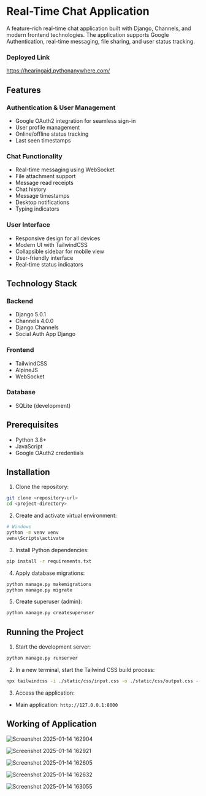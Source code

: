 # Real-Time Chat Application

A feature-rich real-time chat application built with Django, Channels, and modern frontend technologies. The application supports Google Authentication, real-time messaging, file sharing, and user status tracking.
### Deployed Link 
https://hearingaid.pythonanywhere.com/

## Features

### Authentication & User Management
- Google OAuth2 integration for seamless sign-in
- User profile management
- Online/offline status tracking
- Last seen timestamps

### Chat Functionality
- Real-time messaging using WebSocket
- File attachment support
- Message read receipts
- Chat history
- Message timestamps
- Desktop notifications
- Typing indicators

### User Interface
- Responsive design for all devices
- Modern UI with TailwindCSS
- Collapsible sidebar for mobile view
- User-friendly interface
- Real-time status indicators

## Technology Stack

### Backend
- Django 5.0.1
- Channels 4.0.0
- Django Channels
- Social Auth App Django
  
### Frontend
- TailwindCSS
- AlpineJS
- WebSocket

### Database
- SQLite (development)

## Prerequisites

- Python 3.8+
- JavaScript
- Google OAuth2 credentials

## Installation

1. Clone the repository:
```bash
git clone <repository-url>
cd <project-directory>
```

2. Create and activate virtual environment:
```bash
# Windows
python -m venv venv
venv\Scripts\activate
```

3. Install Python dependencies:
```bash
pip install -r requirements.txt
```

4. Apply database migrations:
```bash
python manage.py makemigrations
python manage.py migrate
```

5. Create superuser (admin):
```bash
python manage.py createsuperuser
```

## Running the Project

1. Start the development server:
```bash
python manage.py runserver
```

2. In a new terminal, start the Tailwind CSS build process:
```bash
npx tailwindcss -i ./static/css/input.css -o ./static/css/output.css --watch
```

3. Access the application:
- Main application: `http://127.0.0.1:8000`

## Working of Application

![Screenshot 2025-01-14 162904](https://github.com/user-attachments/assets/e35c3ad0-d0a8-4fce-b4e2-5ed676bda45f)


![Screenshot 2025-01-14 162921](https://github.com/user-attachments/assets/453e81b4-03a4-4f41-b8ca-af37454fc045)



![Screenshot 2025-01-14 162605](https://github.com/user-attachments/assets/18bfa253-3d55-4598-81fa-eb9436a0df6b)



![Screenshot 2025-01-14 162632](https://github.com/user-attachments/assets/e31e4c14-5a37-4541-a3da-c7b43819d842)


  
![Screenshot 2025-01-14 163055](https://github.com/user-attachments/assets/2af4501b-f118-4948-8be3-7f8a4565572d)



